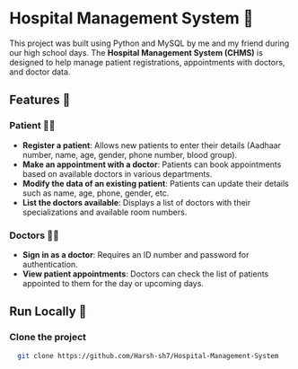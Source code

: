 # Hospital Management System 🏥

This project was built using Python and MySQL by me and my friend during our high school days. The **Hospital Management System (CHMS)** is designed to help manage patient registrations, appointments with doctors, and doctor data.

## Features 🔧

### Patient 🧑‍⚕️
- **Register a patient**: Allows new patients to enter their details (Aadhaar number, name, age, gender, phone number, blood group).
- **Make an appointment with a doctor**: Patients can book appointments based on available doctors in various departments.
- **Modify the data of an existing patient**: Patients can update their details such as name, age, phone, gender, etc.
- **List the doctors available**: Displays a list of doctors with their specializations and available room numbers.

### Doctors 👨‍⚕️
- **Sign in as a doctor**: Requires an ID number and password for authentication.
- **View patient appointments**: Doctors can check the list of patients appointed to them for the day or upcoming days.

## Run Locally 🚀

### Clone the project

```bash
  git clone https://github.com/Harsh-sh7/Hospital-Management-System
